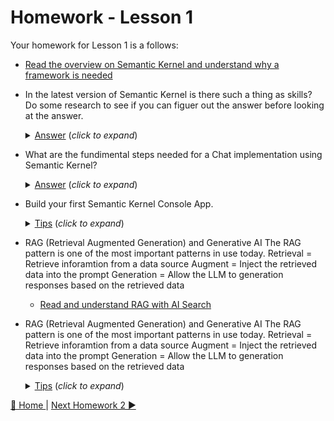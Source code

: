 # Homework - Lesson 1
Your homework for Lesson 1 is a follows:

- [Read the overview on Semantic Kernel and understand why a framework is needed](https://learn.microsoft.com/en-us/semantic-kernel/overview/) 

- In the latest version of Semantic Kernel is there such a thing as skills? Do some research to see if you can figuer out the answer before looking at the answer.
   <details>
    <summary><u>Answer</u> (<i>click to expand</i>)</summary>
    <!-- have to be followed by an empty line! -->

       No.  Skills have been replaced with Plugins.
  </details>

- What are the fundimental steps needed for a Chat implementation using Semantic Kernel?
  <details>
    <summary><u>Answer</u> (<i>click to expand</i>)</summary>
    <!-- have to be followed by an empty line! -->
      
     1. Create a Kernel Builder so you can construct Kernel instances
   
     2. Load the AI Endpoint values so you can access the REST endpoint
   
     3. Add the Chat Completion Service with the Endpoint details
   
     4. Construct the Kernel, Prompt / Chat History, get an instance to the Completion Service
   
     5. Send the Prompt / Chat History and get a response
  </details>

- Build your first Semantic Kernel Console App.
  <details>
    <summary><u>Tips</u> (<i>click to expand</i>)</summary>
    <!-- have to be followed by an empty line! -->
      1. Follow the steps outlined in Lesson 1.
      
     If you need a shortcut you can take look at the Lesson 1 Project found in the [Semantic-Kernel-101.sln file](/solutions/Semantic-Kernel-101/README.md).
      
     **Hint:** Kernel.CreateBuilder, builder.Services.AddAzureOpenAIChatCompletion, builder.Build, kernel.GetRequiredService<IChatCompletionService>(), chatCompletionService.GetChatMessageContentAsync, history.AddAssistantMessage      
  </details>

- RAG (Retrieval Augmented Generation) and Generative AI
  The RAG pattern is one of the most important patterns in use today.
     Retrieval  = Retrieve inforamtion from a data source
     Augment    = Inject the retrieved data into the prompt
     Generation = Allow the LLM to generation responses based on the retrieved data

  - [Read and understand RAG with AI Search](https://learn.microsoft.com/en-us/azure/search/retrieval-augmented-generation-overview)
 
- RAG (Retrieval Augmented Generation) and Generative AI
   The RAG pattern is one of the most important patterns in use today.
     Retrieval  = Retrieve inforamtion from a data source
     Augment    = Inject the retrieved data into the prompt
     Generation = Allow the LLM to generation responses based on the retrieved data
  <details>
    <summary><u>Tips</u> (<i>click to expand</i>)</summary>
    <!-- have to be followed by an empty line! -->

      
     [Read and understand RAG with AI Search](https://learn.microsoft.com/en-us/azure/search/retrieval-augmented-generation-overview)
          
  </details>

[🔼 Home ](/README.md) | [Next Homework 2 ▶](/homework/lesson-2/README.md)
